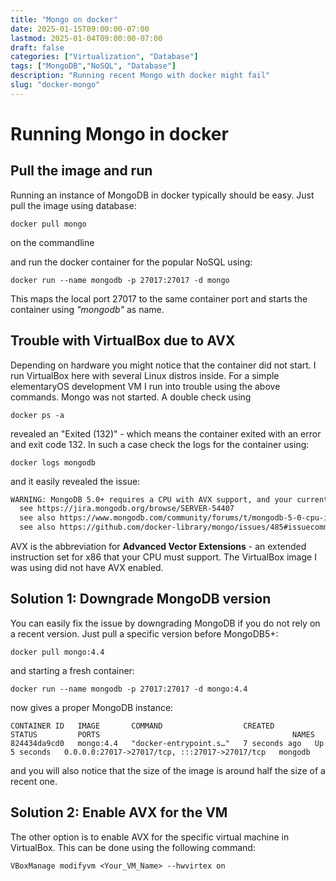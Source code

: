 ```yaml
---
title: "Mongo on docker"
date: 2025-01-15T09:00:00-07:00
lastmod: 2025-01-04T09:00:00-07:00
draft: false
categories: ["Virtualization", "Database"]
tags: ["MongoDB","NoSQL", "Database"]
description: "Running recent Mongo with docker might fail"
slug: "docker-mongo"
---
```


# Running Mongo in docker
## Pull the image and run

Running an instance of MongoDB in docker typically should be easy. Just pull the image using database:

```
docker pull mongo
```
on the commandline

and run the docker container for the popular NoSQL using:

```
docker run --name mongodb -p 27017:27017 -d mongo
```
This maps the local port 27017 to the same container port and starts the container using *"mongodb"* as name.

## Trouble with VirtualBox due to AVX

Depending on hardware you might notice that the container did not start. I run VirtualBox here with several Linux
distros inside. For a simple elementaryOS development VM I run into trouble using the above commands. Mongo was
not started. A double check using

```
docker ps -a
```

revealed an "Exited (132)" - which means the container exited with an error and exit code 132. In such a case check the
logs for the container using:

```
docker logs mongodb
```

and it easily revealed the issue:

```sh
WARNING: MongoDB 5.0+ requires a CPU with AVX support, and your current system does not appear to have that!
  see https://jira.mongodb.org/browse/SERVER-54407
  see also https://www.mongodb.com/community/forums/t/mongodb-5-0-cpu-intel-g4650-compatibility/116610/2
  see also https://github.com/docker-library/mongo/issues/485#issuecomment-891991814
```
AVX is the abbreviation for **Advanced Vector Extensions** - an extended instruction set for x86 that your CPU must support.
The VirtualBox image I was using did not have AVX enabled.

## Solution 1: Downgrade MongoDB version

You can easily fix the issue by downgrading MongoDB if you do not rely on a recent version. Just pull a specific version before
MongoDB5+:

```
docker pull mongo:4.4
```
and starting a fresh container:
```
docker run --name mongodb -p 27017:27017 -d mongo:4.4
```
now gives a proper MongoDB instance:
```output
CONTAINER ID   IMAGE       COMMAND                  CREATED         STATUS         PORTS                                           NAMES
824434da9cd0   mongo:4.4   "docker-entrypoint.s…"   7 seconds ago   Up 5 seconds   0.0.0.0:27017->27017/tcp, :::27017->27017/tcp   mongodb
```
and you will also notice that the size of the image is around half the size of a recent one.

## Solution 2: Enable AVX for the VM

The other option is to enable AVX for the specific virtual machine in VirtualBox. This can be done using the following command:

```
VBoxManage modifyvm <Your_VM_Name> --hwvirtex on
```


